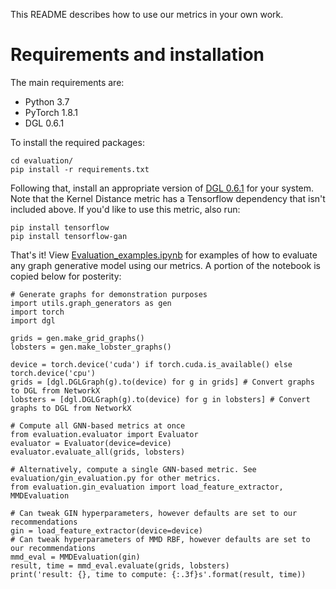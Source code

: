 
This README describes how to use our metrics in your own work.
# Requirements and installation

The main requirements are:
- Python 3.7
- PyTorch 1.8.1
- DGL 0.6.1

To install the required packages:
```
cd evaluation/
pip install -r requirements.txt
```
Following that, install an appropriate version of [DGL 0.6.1](https://www.dgl.ai/pages/start.html) for your system.
Note that the Kernel Distance metric has a Tensorflow dependency that isn't included above. If you'd like to use this metric, also run:
```
pip install tensorflow
pip install tensorflow-gan
```
That's it! View [Evaluation_examples.ipynb](../Evaluation_examples.ipynb) for examples of how to evaluate any graph generative model using our metrics. A portion of the notebook is copied below for posterity:
```
# Generate graphs for demonstration purposes
import utils.graph_generators as gen
import torch
import dgl

grids = gen.make_grid_graphs()
lobsters = gen.make_lobster_graphs()

device = torch.device('cuda') if torch.cuda.is_available() else torch.device('cpu')
grids = [dgl.DGLGraph(g).to(device) for g in grids] # Convert graphs to DGL from NetworkX
lobsters = [dgl.DGLGraph(g).to(device) for g in lobsters] # Convert graphs to DGL from NetworkX
```

```
# Compute all GNN-based metrics at once
from evaluation.evaluator import Evaluator
evaluator = Evaluator(device=device)
evaluator.evaluate_all(grids, lobsters)
```

```
# Alternatively, compute a single GNN-based metric. See evaluation/gin_evaluation.py for other metrics.
from evaluation.gin_evaluation import load_feature_extractor, MMDEvaluation

# Can tweak GIN hyperparameters, however defaults are set to our recommendations
gin = load_feature_extractor(device=device)
# Can tweak hyperparameters of MMD RBF, however defaults are set to our recommendations
mmd_eval = MMDEvaluation(gin)
result, time = mmd_eval.evaluate(grids, lobsters)
print('result: {}, time to compute: {:.3f}s'.format(result, time))
```

